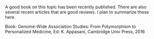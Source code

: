 A good book on this topic has been recently published. There are also several recent articles that are good reviews. I plan to summarize these here. 

Book: Genome-Wide Association Studies: From Polymorphism to Personalized Medicine, Ed: K. Appasani, Cambridge Univ Press, 2016
